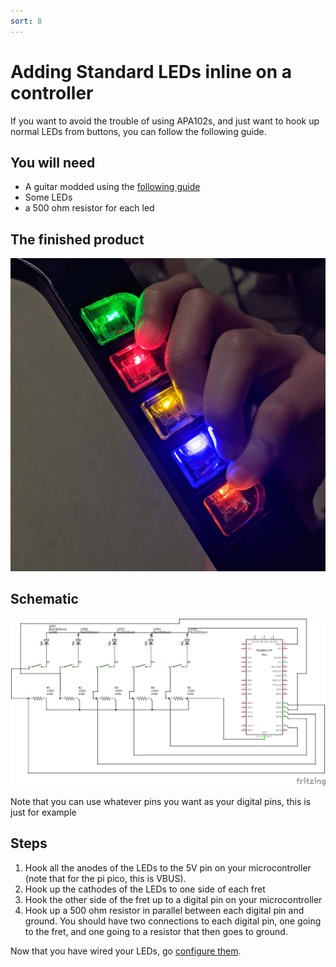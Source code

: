 ```yaml
---
sort: 8
---
```

# Adding Standard LEDs inline on a controller
If you want to avoid the trouble of using APA102s, and just want to hook up normal LEDs from buttons, you can follow the following guide.
## You will need
* A guitar modded using the [following guide](https://santroller.tangentmc.net/wiring_guides/guitar.html)
* Some LEDs
* a 500 ohm resistor for each led

## The finished product
[![Finished adaptor](../assets/images/inline-led.jpg)](../assets/images/inline-led.jpg)

## Schematic
[![Schematic](../assets/images/led.png)](../assets/images/led.png)

Note that you can use whatever pins you want as your digital pins, this is just for example

## Steps
1. Hook all the anodes of the LEDs to the 5V pin on your microcontroller (note that for the pi pico, this is VBUS).
2. Hook up the cathodes of the LEDs to one side of each fret
3. Hook the other side of the fret up to a digital pin on your microcontroller
4. Hook up a 500 ohm resistor in parallel between each digital pin and ground. You should have two connections to each digital pin, one going to the fret, and one going to a resistor that then goes to ground.

Now that you have wired your LEDs, go [configure them](https://santroller.tangentmc.net/tool/using.html).